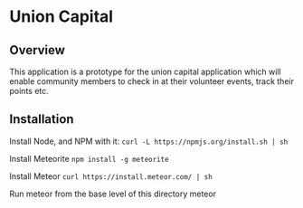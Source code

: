 # Union Capital
## Overview
This application is a prototype for the union capital application which will enable community members to check in at their volunteer events, track their points
etc.  

## Installation

Install Node, and NPM with it:
`curl -L https://npmjs.org/install.sh | sh`

Install Meteorite
`npm install -g meteorite`

Install Meteor
`curl https://install.meteor.com/ | sh`

Run meteor from the base level of this directory
meteor


